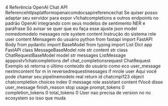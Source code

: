 4 Referência
 OpenAI Chat API Referencehttpsplatformopenaicomdocsapireferencechat
Se quiser posso adaptar seu servidor para expor v1chatcompletions e outros endpoints no padrão OpenAI integrando com seus modelos de sentimento NER e paráfrase
Só avisar se quer que eu faça esse ajuste
json
model nomedomodelo
messages 
role system content Instrução do sistema
role user content Mensagem do usuário
python
from fastapi import FastAPI Body
from pydantic import BaseModel
from typing import List Dict
app  FastAPI
class MessageBaseModel
role str
content str
class ChatRequestBaseModel
model str
messages ListMessage
apppostv1chatcompletions
def chat_completionsrequest ChatRequest
 Exemplo só retorna o último conteúdo do usuário como eco
user_message  nextmcontent for m in reversedrequestmessages if mrole  user 
 Aqui você pode chamar seu pipelinemodelo real
return 
id chatcmpl123
object chatcompletion
choices 
index 0
message 
role assistant
content fVocê disse user_message
finish_reason stop
usage 
prompt_tokens 0
completion_tokens 0
total_tokens 0
User
nao precisa de version no no ecosystem so isso que muda